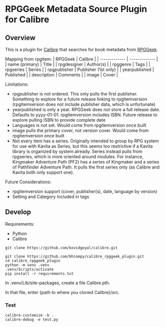 # RPGGeek Metadata Source Plugin for Calibre

## Overview

This is a plugin for [Calibre](https://calibre-ebook.com/) that searches for book metadata from [RPGGeek](https://www.rpggeek.com/).

Mapping from rpgitem:
| RPGGeek  | Calibre |
| ------------- | ------------- |
| name (primary)  | Title  |
| rpgdesigner  | Author(s)  |
| rpggenre  | Tags  |
| rpgseries  | Series  |
| rpgpublisher  | Publisher (1st only)  |
| yearpublished  | Published  |
| description  | Comments  |
| image  | Cover  |

Limitations:
- rpgpublisher is not ordered.  This only pulls the first publisher.  Something to explore for a future release linking to rpgitemversion (rpgitemversion does not include publisher data, which is unfortunate)
- yearpublished is only a year.  RPGGeek does not store a full release date.  Defaults to yyyy-01-01.  rpgitemversion includes ISBN.  Future release to explore pulling ISBN to provide complete date
- Languages is not set.  Would come from rpgitemversion once built
- image pulls the primary cover, not version cover.  Would come from rpgitemversion once built
- Not every item has a series.  Originally intended to group by RPG system for use with Kavita as Series, but this seems too restrictive if a Kavita library is organized by system already.  Series instead pulls from rpgseries, which is more oriented around modules.  For instance, Kingmaker Adventure Path (PF2) has a series of Kingmaker and a series of Pathfinder Adventure Path.  It pulls the first series only (as Calibre and Kavita both only support one).

Future Considerations:
- rpgitemversion support (cover, publisher(s), date, language by version)
- Setting and Category included in tags

## Develop

Requirements:
- Python
- Calibre


```
git clone https://github.com/kovidgoyal/calibre.git

git clone https://github.com/bhcompy/calibre_rpggeek_plugin.git
cd calibre_rpggeek_plugin
python -m venv .venv
.venv/Scripts/activate
pip install -r requirements.txt
```

In .venv/Lib/site-packages, create a file Calibre.pth.

In that file, enter {path to where you cloned Calibre}/src.

### Test

```
calibre-customize -b .
calibre-debug -e test.py
```
